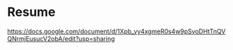 # Resume
https://docs.google.com/document/d/1Xpb_vy4xgmeR0s4w9pSvoDHtTnQVQNrmjEusucV2obA/edit?usp=sharing

